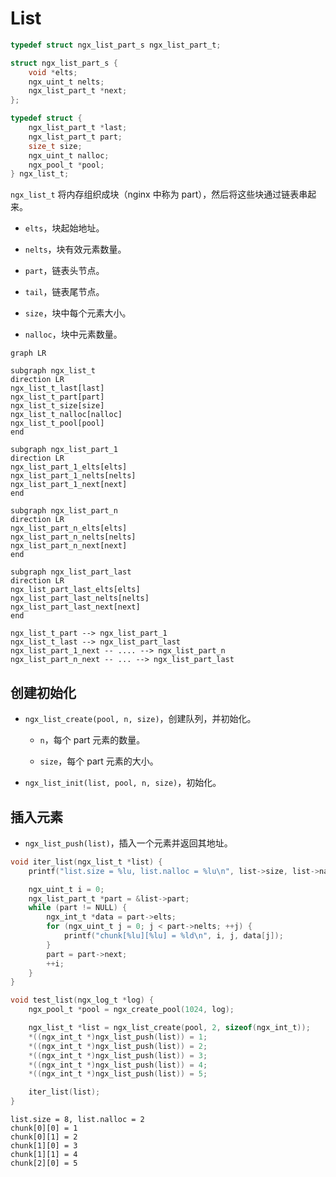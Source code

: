 # List

```c
typedef struct ngx_list_part_s ngx_list_part_t;

struct ngx_list_part_s {
    void *elts;
    ngx_uint_t nelts;
    ngx_list_part_t *next;
};

typedef struct {
    ngx_list_part_t *last;
    ngx_list_part_t part;
    size_t size;
    ngx_uint_t nalloc;
    ngx_pool_t *pool;
} ngx_list_t;
```

`ngx_list_t` 将内存组织成块（nginx 中称为 part），然后将这些块通过链表串起来。

- `elts`，块起始地址。

- `nelts`，块有效元素数量。

- `part`，链表头节点。

- `tail`，链表尾节点。

- `size`，块中每个元素大小。

- `nalloc`，块中元素数量。

```mermaid
graph LR

subgraph ngx_list_t
direction LR
ngx_list_t_last[last]
ngx_list_t_part[part]
ngx_list_t_size[size]
ngx_list_t_nalloc[nalloc]
ngx_list_t_pool[pool]
end

subgraph ngx_list_part_1
direction LR
ngx_list_part_1_elts[elts]
ngx_list_part_1_nelts[nelts]
ngx_list_part_1_next[next]
end

subgraph ngx_list_part_n
direction LR
ngx_list_part_n_elts[elts]
ngx_list_part_n_nelts[nelts]
ngx_list_part_n_next[next]
end

subgraph ngx_list_part_last
direction LR
ngx_list_part_last_elts[elts]
ngx_list_part_last_nelts[nelts]
ngx_list_part_last_next[next]
end

ngx_list_t_part --> ngx_list_part_1
ngx_list_t_last --> ngx_list_part_last
ngx_list_part_1_next -- .... --> ngx_list_part_n
ngx_list_part_n_next -- ... --> ngx_list_part_last
```

## 创建初始化

- `ngx_list_create(pool, n, size)`，创建队列，并初始化。

  - `n`，每个 part 元素的数量。

  - `size`，每个 part 元素的大小。

- `ngx_list_init(list, pool, n, size)`，初始化。

## 插入元素

- `ngx_list_push(list)`，插入一个元素并返回其地址。

```c
void iter_list(ngx_list_t *list) {
    printf("list.size = %lu, list.nalloc = %lu\n", list->size, list->nalloc);

    ngx_uint_t i = 0;
    ngx_list_part_t *part = &list->part;
    while (part != NULL) {
        ngx_int_t *data = part->elts;
        for (ngx_uint_t j = 0; j < part->nelts; ++j) {
            printf("chunk[%lu][%lu] = %ld\n", i, j, data[j]);
        }
        part = part->next;
        ++i;
    }
}

void test_list(ngx_log_t *log) {
    ngx_pool_t *pool = ngx_create_pool(1024, log);

    ngx_list_t *list = ngx_list_create(pool, 2, sizeof(ngx_int_t));
    *((ngx_int_t *)ngx_list_push(list)) = 1;
    *((ngx_int_t *)ngx_list_push(list)) = 2;
    *((ngx_int_t *)ngx_list_push(list)) = 3;
    *((ngx_int_t *)ngx_list_push(list)) = 4;
    *((ngx_int_t *)ngx_list_push(list)) = 5;

    iter_list(list);
}
```

```shell
list.size = 8, list.nalloc = 2
chunk[0][0] = 1
chunk[0][1] = 2
chunk[1][0] = 3
chunk[1][1] = 4
chunk[2][0] = 5
```
